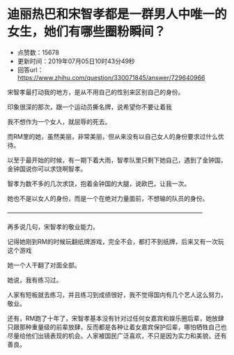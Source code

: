 # 迪丽热巴和宋智孝都是一群男人中唯一的女生，她们有哪些圈粉瞬间？
- 点赞数：15678
- 更新时间：2019年07月05日10时43分49秒
- 回答url：https://www.zhihu.com/question/330071845/answer/729640966
<body>
 <p data-pid="gSug6oIM">宋智孝最打动我的地方，是从不用自己的性别来区别自己的身份。</p>
 <p data-pid="kgkkR0iK">印象很深的那次，跟一个运动员撕名牌，说希望你不要让着我</p>
 <p data-pid="lKXAsfMg">我不想作为一个女人，就屈辱的死去。</p>
 <p data-pid="rNPKL0A9">而RM里的她，虽然美丽，非常美丽，但从来没有以自己女人的身份要求过什么优待。</p>
 <p data-pid="o4liZLT0">以至于最开始的时候，有一期下着大雨，智孝队里只剩下她自己，遇到了金钟国，金钟国说你可以求饶啊智孝。</p>
 <p data-pid="XPoEpHpu">智孝为数不多的几次求饶，抱着金钟国的大腿，说欧巴，让我一次。</p>
 <p data-pid="4Q4E2CaO">她也不是以女人的身份，而是一个在绝对力量面前，不想输的队员的身份。</p>
 <p data-pid="c7IN_7Vy">————————————————————————————————</p>
 <p data-pid="1k7Kup7Y">再多说几句，宋智孝的敬业能力。</p>
 <p data-pid="v3stMQFA">记得她刚到RM的时候玩翻纸牌游戏，完全不会，都打不到纸牌，后来又有一次玩这个游戏</p>
 <p data-pid="G7FhUs4L">她一个人干翻了对面全部。</p>
 <p data-pid="fipUMBVE">她说，我有练习过。</p>
 <p data-pid="7TImKm3E">人家有短板就去练习，并且练习到成绩很好，我不觉得国内有几个艺人这么努力，敬业。</p>
 <p data-pid="b3P1X7VR">还有，RM跑了十年了，宋智孝基本没有针对过任何女嘉宾和娱乐圈后辈，她放肆只跟那种重量级的前辈放肆，反而都是各种让着女嘉宾保护后辈，哪怕牺牲自己也尽量给他们出镜表现的机会。人家被国民广泛喜欢，不只是因为实力和美貌，还有善良。</p>
</body>